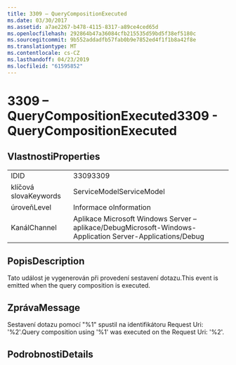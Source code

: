 ```yaml
---
title: 3309 – QueryCompositionExecuted
ms.date: 03/30/2017
ms.assetid: a7ae2267-b478-4115-8317-a89ce4ced65d
ms.openlocfilehash: 292864b47a36084cfb215535d59bd5f38ef5180c
ms.sourcegitcommit: 9b552addadfb57fab0b9e7852ed4f1f1b8a42f8e
ms.translationtype: MT
ms.contentlocale: cs-CZ
ms.lasthandoff: 04/23/2019
ms.locfileid: "61595852"
---
```

# <a name="3309---querycompositionexecuted"></a><span data-ttu-id="bb1b0-102">3309 – QueryCompositionExecuted</span><span class="sxs-lookup"><span data-stu-id="bb1b0-102">3309 - QueryCompositionExecuted</span></span>
## <a name="properties"></a><span data-ttu-id="bb1b0-103">Vlastnosti</span><span class="sxs-lookup"><span data-stu-id="bb1b0-103">Properties</span></span>  
  
|||  
|-|-|  
|<span data-ttu-id="bb1b0-104">ID</span><span class="sxs-lookup"><span data-stu-id="bb1b0-104">ID</span></span>|<span data-ttu-id="bb1b0-105">3309</span><span class="sxs-lookup"><span data-stu-id="bb1b0-105">3309</span></span>|  
|<span data-ttu-id="bb1b0-106">klíčová slova</span><span class="sxs-lookup"><span data-stu-id="bb1b0-106">Keywords</span></span>|<span data-ttu-id="bb1b0-107">ServiceModel</span><span class="sxs-lookup"><span data-stu-id="bb1b0-107">ServiceModel</span></span>|  
|<span data-ttu-id="bb1b0-108">úroveň</span><span class="sxs-lookup"><span data-stu-id="bb1b0-108">Level</span></span>|<span data-ttu-id="bb1b0-109">Informace o</span><span class="sxs-lookup"><span data-stu-id="bb1b0-109">Information</span></span>|  
|<span data-ttu-id="bb1b0-110">Kanál</span><span class="sxs-lookup"><span data-stu-id="bb1b0-110">Channel</span></span>|<span data-ttu-id="bb1b0-111">Aplikace Microsoft Windows Server – aplikace/Debug</span><span class="sxs-lookup"><span data-stu-id="bb1b0-111">Microsoft-Windows-Application Server-Applications/Debug</span></span>|  
  
## <a name="description"></a><span data-ttu-id="bb1b0-112">Popis</span><span class="sxs-lookup"><span data-stu-id="bb1b0-112">Description</span></span>  
 <span data-ttu-id="bb1b0-113">Tato událost je vygenerován při provedení sestavení dotazu.</span><span class="sxs-lookup"><span data-stu-id="bb1b0-113">This event is emitted when the query composition is executed.</span></span>  
  
## <a name="message"></a><span data-ttu-id="bb1b0-114">Zpráva</span><span class="sxs-lookup"><span data-stu-id="bb1b0-114">Message</span></span>  
 <span data-ttu-id="bb1b0-115">Sestavení dotazu pomocí "%1" spustil na identifikátoru Request Uri: '%2'.</span><span class="sxs-lookup"><span data-stu-id="bb1b0-115">Query composition using '%1' was executed on the Request Uri: '%2'.</span></span>  
  
## <a name="details"></a><span data-ttu-id="bb1b0-116">Podrobnosti</span><span class="sxs-lookup"><span data-stu-id="bb1b0-116">Details</span></span>
